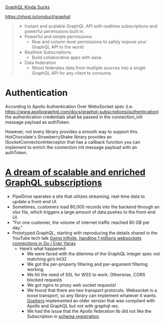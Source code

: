[GraphQL Kinda Sucks](https://news.ycombinator.com/item?id=32366759)

https://nhost.io/product/graphql

> * Instant and scalable GraphQL API with realtime subscriptions and powerful permissions built in.
> * Powerful and simple permissions
>   * Row and column level permissions to safely expose your GraphQL API to the world
> * Realtime Subscriptions
>   * Build collaborative apps with ease.
> * Data federation
>   * Nhost federates data from multiple sources into a single GraphQL API for any client to consume.

# Authentication
According to Apollo Authentication Over WebsSocket spec (i.e. https://www.apollographql.com/docs/graphql-subscriptions/authentication) the authentication credentials shall be passed in the connection_init message payload as authToken.

However, not every library provides a smooth way to support this.  HotChocolate's StrawberryShake library provides an ISocketConnectionInterceptor that has a callback function you can implement to enrich the connection init message payload with an authToken.

# [A dream of scalable and enriched GraphQL subscriptions](https://medium.com/pipedrive-engineering/a-dream-of-scalable-and-enriched-graphql-subscriptions-724284448e65)

* PipeDrive operates a site that utilizes streaming, real-time data to update a front-end UI.
* Sometimes, customers load 80,000 records into the backend through an xlsx file, which triggers a large amount of data pushes to the front-end UI.
* "For one customer, the volume of internet traffic reached 80 GB per day."
* Prototyped GraphQL, starting with reproducing the details shared in the YouTube tech talk [Going infinite, handling 1 millions websockets connections in Go / Eran Yanay](https://youtu.be/LI1YTFMi8W4)
  * Here’s what happened:
    * We were faced with the dilemma of the GraphQL integer spec not matching go’s int32
    * We got the per-property filtering and per-argument filtering working
    * We hit the need of SSL for WSS to work. Otherwise, CORS blocked requests
    * We got nginx to proxy web socket requests!
    * We found that there are two transport protocols. Websocket is a loose transport, so any library can implement whatever it wants. [Gophers](https://github.com/graph-gophers/graphql-transport-ws) implemented an older version that was compliant with Apollo and GraphQL but not with graphql-ws.
    * We had the issue that the Apollo federation lib did not like the Subscription in [schema registration](https://github.com/pipedrive/graphql-schema-registry).
